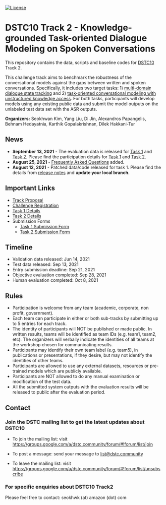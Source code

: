 [![License](https://img.shields.io/badge/License-Apache%202.0-blue.svg)](https://opensource.org/licenses/Apache-2.0)

# DSTC10 Track 2 - Knowledge-grounded Task-oriented Dialogue Modeling on Spoken Conversations

This repository contains the data, scripts and baseline codes for [DSTC10](https://dstc10.dstc.community/) Track 2.

This challenge track aims to benchmark the robustness of the conversational models against the gaps between written and spoken conversations.
Specifically, it includes two target tasks: 1) [multi-domain dialogue state tracking](task1/README.md) and 2) [task-oriented conversational modeling with unstructured knowledge access](task2/README.md).
For both tasks, participants will develop models using any existing public data and submit the model outputs on the unlabeled test data set with the ASR outputs.

**Organizers:** 
Seokhwan Kim, Yang Liu, Di Jin, Alexandros Papangelis, Behnam Hedayatnia, Karthik Gopalakrishnan, Dilek Hakkani-Tur

## News
* **September 13, 2021** - The evaluation data is released for [Task 1](task1/data/test/logs.json) and [Task 2](task2/data/test/logs.json). Please find the participation details for [Task 1](task1/README.md#participation) and [Task 2](task2/README.md#participation).
* **August 25, 2021** - [Frequently Asked Questions](FAQ.md) added.
* **August 12, 2021** - Patched data/code released for task 1. Please find the details from [release notes](https://github.com/alexa/alexa-with-dstc10-track2-dataset/blob/main/release-notes.md#2021-08-10) and  **update your local branch**.


## Important Links
* [Track Proposal](https://drive.google.com/file/d/1JMK6EdD_QY2bR49wHhCaiFLPnGj-9Ztd/view)
* [Challenge Registration](https://forms.gle/Qigb3N3hGqpEgsuW8)
* [Task 1 Details](task1/README.md)
* [Task 2 Details](task2/README.md)
* Submission Forms
  * [Task 1 Submission Form](https://forms.gle/8JqvSNs6km6aCg7T7)
  * [Task 2 Submission Form](https://forms.gle/YfC6SLXmaWyBZpza8)

## Timeline
* Validation data released: Jun 14, 2021
* Test data released: Sep 13, 2021
* Entry submission deadline: Sep 21, 2021
* Objective evaluation completed: Sep 28, 2021
* Human evaluation completed: Oct 8, 2021

## Rules
* Participation is welcome from any team (academic, corporate, non profit, government).
* Each team can participate in either or both sub-tracks by submitting up to 5 entries for each track.
* The identity of participants will NOT be published or made public. In written results, teams will be identified as team IDs (e.g. team1, team2, etc). The organizers will verbally indicate the identities of all teams at the workshop chosen for communicating results.
* Participants may identify their own team label (e.g. team5), in publications or presentations, if they desire, but may not identify the identities of other teams.
* Participants are allowed to use any external datasets, resources or pre-trained models which are publicly available.
* Participants are NOT allowed to do any manual examination or modification of the test data.
* All the submitted system outputs with the evaluation results will be released to public after the evaluation period.

## Contact

### Join the DSTC mailing list to get the latest updates about DSTC10
* To join the mailing list: visit https://groups.google.com/a/dstc.community/forum/#!forum/list/join

* To post a message: send your message to list@dstc.community

* To leave the mailing list: visit https://groups.google.com/a/dstc.community/forum/#!forum/list/unsubscribe

### For specific enquiries about DSTC10 Track2

Please feel free to contact: seokhwk (at) amazon (dot) com
